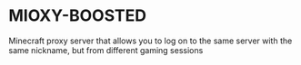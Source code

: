# MIOXY-BOOSTED
Minecraft proxy server that allows you to log on to the same server with the same nickname, but from different gaming sessions
